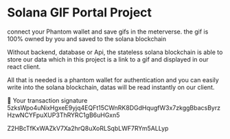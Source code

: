 # Solana GIF Portal Project

connect your Phantom wallet and save gifs in the meterverse. the gif is 100% owned by you and saved to the solana blockchain 

 Without backend, database or Api, the stateless solana blockchain is able to store our data which in this project is a link to a gif and displayed in our react client.

All that is needed is a phantom wallet for authentication and you can easily write into the solana blockchain, datas will be read instantly on our client.



📝 Your transaction signature 5zksWpo4uNixHgxeE9yjq4EQFt15CWnRK8DGdHqugfW3x7zkggBbacsByrzHzwNCYFpuXUP3ThRYRC1gB6uHGxn5


Z2HBcTfKxWAZkV7Xa2hrQ8uXoRLSqbLWF7RYm5ALLyp